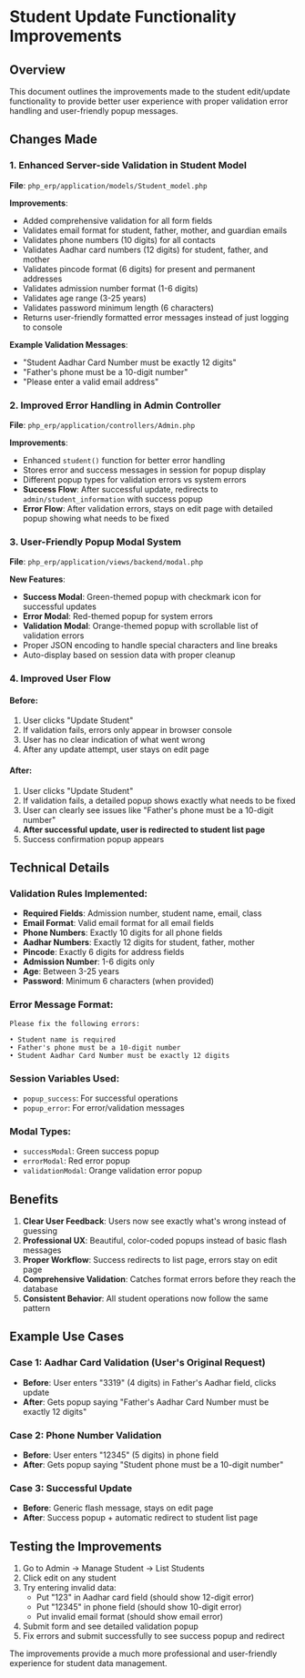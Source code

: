 # Student Update Functionality Improvements

## Overview
This document outlines the improvements made to the student edit/update functionality to provide better user experience with proper validation error handling and user-friendly popup messages.

## Changes Made

### 1. Enhanced Server-side Validation in Student Model
**File**: `php_erp/application/models/Student_model.php`

**Improvements**:
- Added comprehensive validation for all form fields
- Validates email format for student, father, mother, and guardian emails
- Validates phone numbers (10 digits) for all contacts
- Validates Aadhar card numbers (12 digits) for student, father, and mother
- Validates pincode format (6 digits) for present and permanent addresses
- Validates admission number format (1-6 digits)
- Validates age range (3-25 years)
- Validates password minimum length (6 characters)
- Returns user-friendly formatted error messages instead of just logging to console

**Example Validation Messages**:
- "Student Aadhar Card Number must be exactly 12 digits"
- "Father's phone must be a 10-digit number"
- "Please enter a valid email address"

### 2. Improved Error Handling in Admin Controller
**File**: `php_erp/application/controllers/Admin.php`

**Improvements**:
- Enhanced `student()` function for better error handling
- Stores error and success messages in session for popup display
- Different popup types for validation errors vs system errors
- **Success Flow**: After successful update, redirects to `admin/student_information` with success popup
- **Error Flow**: After validation errors, stays on edit page with detailed popup showing what needs to be fixed

### 3. User-Friendly Popup Modal System
**File**: `php_erp/application/views/backend/modal.php`

**New Features**:
- **Success Modal**: Green-themed popup with checkmark icon for successful updates
- **Error Modal**: Red-themed popup for system errors
- **Validation Modal**: Orange-themed popup with scrollable list of validation errors
- Proper JSON encoding to handle special characters and line breaks
- Auto-display based on session data with proper cleanup

### 4. Improved User Flow

#### Before:
1. User clicks "Update Student"
2. If validation fails, errors only appear in browser console
3. User has no clear indication of what went wrong
4. After any update attempt, user stays on edit page

#### After:
1. User clicks "Update Student"
2. If validation fails, a detailed popup shows exactly what needs to be fixed
3. User can clearly see issues like "Father's phone must be a 10-digit number"
4. **After successful update, user is redirected to student list page**
5. Success confirmation popup appears

## Technical Details

### Validation Rules Implemented:
- **Required Fields**: Admission number, student name, email, class
- **Email Format**: Valid email format for all email fields
- **Phone Numbers**: Exactly 10 digits for all phone fields
- **Aadhar Numbers**: Exactly 12 digits for student, father, mother
- **Pincode**: Exactly 6 digits for address fields
- **Admission Number**: 1-6 digits only
- **Age**: Between 3-25 years
- **Password**: Minimum 6 characters (when provided)

### Error Message Format:
```
Please fix the following errors:

• Student name is required
• Father's phone must be a 10-digit number
• Student Aadhar Card Number must be exactly 12 digits
```

### Session Variables Used:
- `popup_success`: For successful operations
- `popup_error`: For error/validation messages

### Modal Types:
- `successModal`: Green success popup
- `errorModal`: Red error popup  
- `validationModal`: Orange validation error popup

## Benefits

1. **Clear User Feedback**: Users now see exactly what's wrong instead of guessing
2. **Professional UX**: Beautiful, color-coded popups instead of basic flash messages
3. **Proper Workflow**: Success redirects to list page, errors stay on edit page
4. **Comprehensive Validation**: Catches format errors before they reach the database
5. **Consistent Behavior**: All student operations now follow the same pattern

## Example Use Cases

### Case 1: Aadhar Card Validation (User's Original Request)
- **Before**: User enters "3319" (4 digits) in Father's Aadhar field, clicks update
- **After**: Gets popup saying "Father's Aadhar Card Number must be exactly 12 digits"

### Case 2: Phone Number Validation  
- **Before**: User enters "12345" (5 digits) in phone field
- **After**: Gets popup saying "Student phone must be a 10-digit number"

### Case 3: Successful Update
- **Before**: Generic flash message, stays on edit page
- **After**: Success popup + automatic redirect to student list page

## Testing the Improvements

1. Go to Admin -> Manage Student -> List Students
2. Click edit on any student
3. Try entering invalid data:
   - Put "123" in Aadhar card field (should show 12-digit error)
   - Put "12345" in phone field (should show 10-digit error)
   - Put invalid email format (should show email error)
4. Submit form and see detailed validation popup
5. Fix errors and submit successfully to see success popup and redirect

The improvements provide a much more professional and user-friendly experience for student data management. 